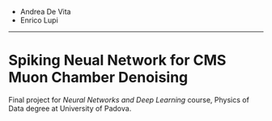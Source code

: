 - Andrea De Vita
- Enrico Lupi

-----------------------

# Spiking Neual Network for CMS Muon Chamber Denoising

Final project for *Neural Networks and Deep Learning* course, Physics of Data degree at University of Padova.
